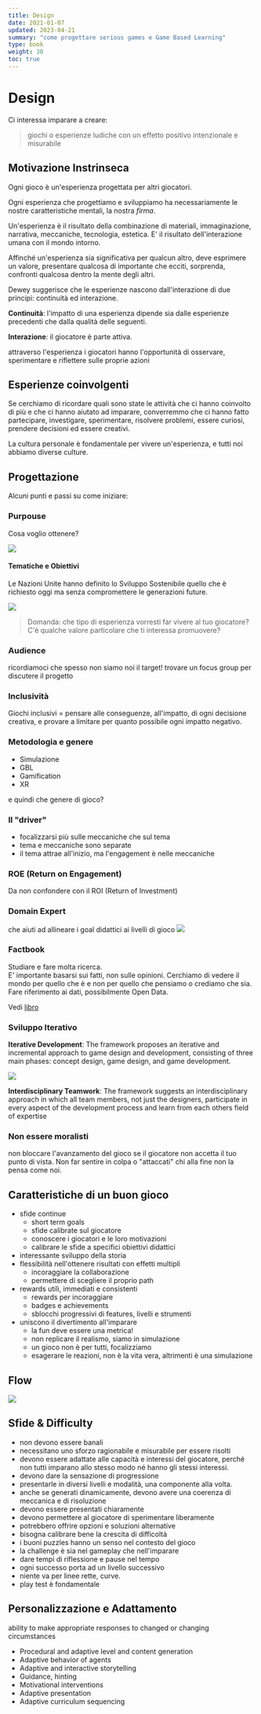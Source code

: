 ```yaml
---
title: Design
date: 2021-01-07
updated: 2023-04-21
summary: "come progettare serious games e Game Based Learning"
type: book
weight: 30
toc: true
---
```


# Design

Ci interessa imparare a creare:
> giochi o esperienze ludiche con un effetto positivo intenzionale e misurabile

## Motivazione Instrinseca
Ogni gioco è un'esperienza progettata per altri giocatori.

Ogni esperienza che progettiamo e sviluppiamo ha necessariamente le nostre caratteristiche mentali, la nostra *firma*.

Un'esperienza è il risultato della combinazione di materiali, immaginazione, narrativa, meccaniche, tecnologia, estetica. E' il risultato dell'interazione umana con il mondo intorno.

Affinché un'esperienza sia significativa per qualcun altro, deve esprimere un valore, presentare qualcosa di importante che ecciti, sorprenda, confronti qualcosa dentro la mente degli altri.

Dewey suggerisce che le esperienze nascono dall'interazione di due principi: continuità ed interazione.

**Continuità**: l'impatto di una esperienza dipende sia dalle esperienze precedenti che dalla qualità delle seguenti.

**Interazione**: il giocatore è parte attiva.

attraverso l'esperienza i giocatori hanno l'opportunità di osservare, sperimentare e riflettere sulle proprie azioni

## Esperienze coinvolgenti

Se cerchiamo di ricordare quali sono state le attività che ci hanno coinvolto di più e che ci hanno aiutato ad imparare, converremmo che ci hanno fatto partecipare, investigare, sperimentare, risolvere problemi, essere curiosi, prendere decisioni ed essere creativi.

La cultura personale è fondamentale per vivere un'esperienza, e tutti noi abbiamo diverse culture.

## Progettazione
Alcuni punti e passi su come iniziare:

### Purpouse
Cosa voglio ottenere?

![](img/playgamedesign.webp)

#### Tematiche e Obiettivi
Le Nazioni Unite hanno definito lo Sviluppo Sostenibile quello che è richiesto oggi ma senza compromettere le generazioni future.

![](img/2030_goals.webp)

> Domanda: che tipo di esperienza vorresti far vivere al tuo giocatore? C'è qualche valore particolare che ti interessa promuovere?

### Audience
ricordiamoci che spesso non siamo noi il target!
trovare un focus group per discutere il progetto

### Inclusività
Giochi inclusivi = pensare alle conseguenze, all'impatto, di ogni decisione creativa, e provare a limitare per quanto possibile ogni impatto negativo.

### Metodologia e genere
- Simulazione
- GBL
- Gamification
- XR

e quindi che genere di gioco?

### Il "driver"
- focalizzarsi più sulle meccaniche che sul tema
- tema e meccaniche sono separate
- il tema attrae all'inizio, ma l'engagement è nelle meccaniche

### ROE (Return on Engagement)
Da non confondere con il ROI (Return of Investment)

### Domain Expert
che aiuti ad allineare i goal didattici ai livelli di gioco
![](img/domain_expert.webp)

### Factbook
Studiare e fare molta ricerca.  
E' importante basarsi sui fatti, non sulle opinioni.
Cerchiamo di vedere il mondo per quello che è e non per quello che pensiamo o crediamo che sia.
Fare riferimento ai dati, possibilmente Open Data.

Vedi [libro](https://www.amazon.it/Factfulness-ragioni-capiamo-mondo-pensiamo/dp/8817099635)

### Sviluppo Iterativo
**Iterative Development**: The framework proposes an iterative and incremental approach to game design and development, consisting of three main phases: concept design, game design, and game development.

![](img/dev_iterative.webp)

**Interdisciplinary Teamwork**: The framework suggests an interdisciplinary approach in which all team members, not just the designers, participate in every aspect of the development process and learn from each others field of expertise

### Non essere moralisti
non bloccare l'avanzamento del gioco se il giocatore non accetta il tuo punto di vista. Non far sentire in colpa o "attaccati" chi alla fine non la pensa come noi.


## Caratteristiche di un buon gioco
- sfide continue
	- short term goals
	- sfide calibrate sul giocatore
	- conoscere i giocatori e le loro motivazioni
	- calibrare le sfide a specifici obiettivi didattici
- interessante sviluppo della storia
- flessibilità nell'ottenere risultati con effetti multipli
	- incoraggiare la collaborazione
	- permettere di scegliere il proprio path
- rewards utili, immediati e consistenti
	- rewards per incoraggiare
	- badges e achievements
	- sblocchi progressivi di features, livelli e strumenti
- uniscono il divertimento all'imparare
	- la fun deve essere una metrica!
	- non replicare il realismo, siamo in simulazione
	- un gioco non è per tutti, focalizziamo
	- esagerare le reazioni, non è la vita vera, altrimenti è una simulazione

## Flow
![](img/flow.webp)

## Sfide & Difficulty

- non devono essere banali
- necessitano uno sforzo ragionabile e misurabile per essere risolti
- devono essere adattate alle capacità e interessi del giocatore, perché non tutti imparano allo stesso modo né hanno gli stessi interessi.
- devono dare la sensazione di progressione
- presentarle in diversi livelli e modalità, una componente alla volta.
- anche se generati dinamicamente, devono avere una coerenza di meccanica e di risoluzione
- devono essere presentati chiaramente
- devono permettere al giocatore di sperimentare liberamente
- potrebbero offrire opzioni e soluzioni alternative
- bisogna calibrare bene la crescita di difficoltà
- i buoni puzzles hanno un senso nel contesto del gioco
- la challenge è sia nel gameplay che nell'imparare
- dare tempi di riflessione e pause nel tempo
- ogni successo porta ad un livello successivo
- niente va per linee rette, curve.
- play test è fondamentale

## Personalizzazione e Adattamento
ability to make appropriate responses to changed or changing circumstances

- Procedural and adaptive level and content generation
- Adaptive behavior of agents
- Adaptive and interactive storytelling
- Guidance, hinting
- Motivational interventions
- Adaptive presentation
- Adaptive curriculum sequencing

